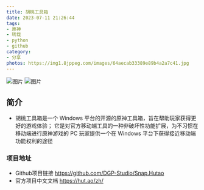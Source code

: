 ```yaml
---
title: 胡桃工具箱
date: 2023-07-11 21:26:44
tags:
- 原神
- 转载
- python
- github
category:
- 分享
photos: https://img1.8jppeg.com/images/64aecab33389e89b4a2a7c41.jpg
---
```

![图片](https://img1.8jppeg.com/images/64aecab33389e89b4a2a7c41.jpg)
![图片](https://img1.8jppeg.com/images/64aecb1e3389e89b4a2a9aa0.jpg)
## 简介
+ 胡桃工具箱是一个 Windows 平台的开源的原神工具箱，旨在帮助玩家获得更好的游戏体验； 它是对官方移动端工具的一种非破坏性功能扩展，为不习惯在移动端进行原神游戏的 PC 玩家提供一个在 Windows 平台下获得接近移动端功能权利的途径
### 项目地址
+ Github项目链接 https://github.com/DGP-Studio/Snap.Hutao
+ 官方项目中文文档 https://hut.ao/zh/

